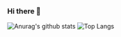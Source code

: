 ### Hi there 👋

<!--
**2017tae/2017tae** is a ✨ _special_ ✨ repository because its `README.md` (this file) appears on your GitHub profile.

Here are some ideas to get you started:

- 🔭 I’m currently working on ...
- 🌱 I’m currently learning ...
- 👯 I’m looking to collaborate on ...
- 🤔 I’m looking for help with ...
- 💬 Ask me about ...
- 📫 How to reach me: ...
- 😄 Pronouns: ...
- ⚡ Fun fact: ...
-->
![Anurag's github stats](https://github-readme-stats.vercel.app/api?username=2017tae&show_icons=true&theme=tokyonight)
![Top Langs](https://github-readme-stats.vercel.app/api/top-langs/?username=2017tae&layout=compact&theme=tokyonight)
